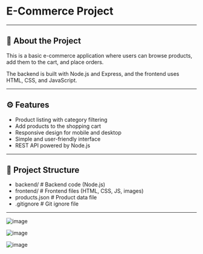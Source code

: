 # E-Commerce Project

---

## 🚀 About the Project

This is a basic e-commerce application where users can browse products, add them to the cart, and place orders.

The backend is built with Node.js and Express, and the frontend uses HTML, CSS, and JavaScript.

---

## ⚙️ Features

- Product listing with category filtering  
- Add products to the shopping cart  
- Responsive design for mobile and desktop  
- Simple and user-friendly interface  
- REST API powered by Node.js

---

## 📁 Project Structure

- backend/ # Backend code (Node.js)
- frontend/ # Frontend files (HTML, CSS, JS, images)
- products.json # Product data file
- .gitignore # Git ignore file

---
![image](https://github.com/user-attachments/assets/893a99b1-e229-47c5-a2ac-744be616ee8c)

![image](https://github.com/user-attachments/assets/34029381-66bd-4ebd-b201-b8b2197d83e9)

![image](https://github.com/user-attachments/assets/29db1867-682d-46bf-8bb3-dfc48fc7ddee)

